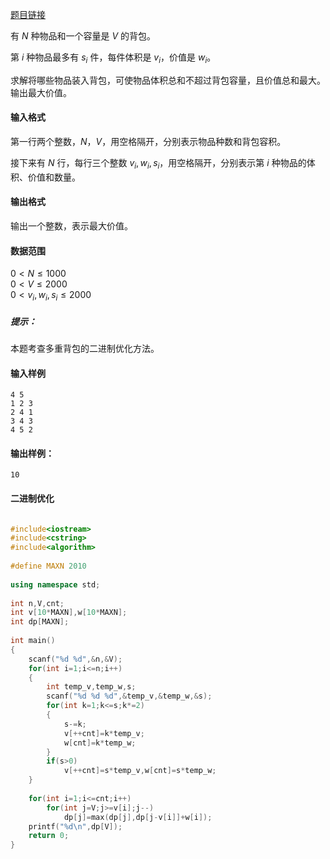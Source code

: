 
[题目链接](https://www.acwing.com/problem/content/5/)

有 $N$ 种物品和一个容量是 $V$ 的背包。

第 $i$ 种物品最多有 $s_i$ 件，每件体积是 $v_i$，价值是 $w_i$。

求解将哪些物品装入背包，可使物品体积总和不超过背包容量，且价值总和最大。  
输出最大价值。

#### 输入格式

第一行两个整数，$N，V$，用空格隔开，分别表示物品种数和背包容积。

接下来有 $N$ 行，每行三个整数 $v_i, w_i, s_i$，用空格隔开，分别表示第 $i$ 种物品的体积、价值和数量。

#### 输出格式

输出一个整数，表示最大价值。

#### 数据范围

$0 \lt N \le 1000$  
$0 \lt V \le 2000$  
$0 \lt v_i, w_i, s_i \le 2000$

##### 提示：

本题考查多重背包的二进制优化方法。

#### 输入样例

    4 5
    1 2 3
    2 4 1
    3 4 3
    4 5 2
    

#### 输出样例：

    10


#### 二进制优化

```cpp

#include<iostream>
#include<cstring>
#include<algorithm>
 
#define MAXN 2010
 
using namespace std;
 
int n,V,cnt;
int v[10*MAXN],w[10*MAXN];
int dp[MAXN];
 
int main()
{
    scanf("%d %d",&n,&V);
    for(int i=1;i<=n;i++)
    {
        int temp_v,temp_w,s;
        scanf("%d %d %d",&temp_v,&temp_w,&s);
        for(int k=1;k<=s;k*=2)
        {
            s-=k;
            v[++cnt]=k*temp_v;
            w[cnt]=k*temp_w;
        }
        if(s>0)
            v[++cnt]=s*temp_v,w[cnt]=s*temp_w;
    }
 
    for(int i=1;i<=cnt;i++)
        for(int j=V;j>=v[i];j--)
            dp[j]=max(dp[j],dp[j-v[i]]+w[i]);
    printf("%d\n",dp[V]);
    return 0;
}
```